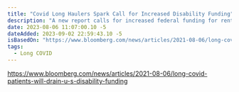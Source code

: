 ```yaml
---
title: "Covid Long Haulers Spark Call for Increased Disability Funding"
description: "A new report calls for increased federal funding for rental assistance, nutrition programs and disability insurance."
date: 2023-08-06 11:07:00.10 -5
dateAdded: 2023-09-02 22:59:43.10 -5
isBasedOn: "https://www.bloomberg.com/news/articles/2021-08-06/long-covid-patients-will-drain-u-s-disability-funding"
tags:
  - Long COVID
---
```


https://www.bloomberg.com/news/articles/2021-08-06/long-covid-patients-will-drain-u-s-disability-funding
